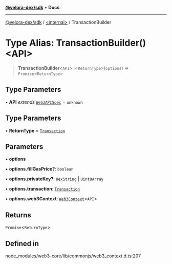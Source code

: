 [**@velora-dex/sdk**](../../README.md) • **Docs**

***

[@velora-dex/sdk](../../globals.md) / [\<internal\>](../README.md) / TransactionBuilder

# Type Alias: TransactionBuilder()\<API\>

> **TransactionBuilder**\<`API`\>: \<`ReturnType`\>(`options`) => `Promise`\<`ReturnType`\>

## Type Parameters

• **API** *extends* [`Web3APISpec`](Web3APISpec.md) = `unknown`

## Type Parameters

• **ReturnType** = [`Transaction`](../namespaces/Users_alexeyshchur_Desktop_Repos_paraswap-sdk_node_modules_web3-types_lib_commonjs_index/interfaces/Transaction.md)

## Parameters

• **options**

• **options.fillGasPrice?**: `boolean`

• **options.privateKey?**: [`HexString`](HexString.md) \| `Uint8Array`

• **options.transaction**: [`Transaction`](../namespaces/Users_alexeyshchur_Desktop_Repos_paraswap-sdk_node_modules_web3-types_lib_commonjs_index/interfaces/Transaction.md)

• **options.web3Context**: [`Web3Context`](../classes/Web3Context.md)\<`API`\>

## Returns

`Promise`\<`ReturnType`\>

## Defined in

node\_modules/web3-core/lib/commonjs/web3\_context.d.ts:207
